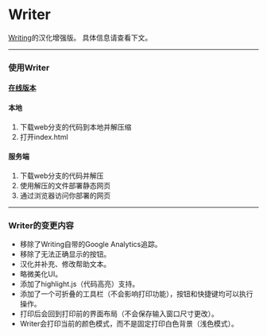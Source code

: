 # Writer
[Writing](https://github.com/josephernest/writing)的汉化增强版。
具体信息请查看下文。

---
### 使用Writer
#### [在线版本](https://writer.shuninyu.fun)
#### 本地
1. 下载web分支的代码到本地并解压缩
2. 打开index.html
#### 服务端
1. 下载web分支的代码并解压
2. 使用解压的文件部署静态网页
3. 通过浏览器访问你部署的网页
---
### Writer的变更内容
* 移除了Writing自带的Google Analytics追踪。
* 移除了无法正确显示的按钮。
* 汉化并补充、修改帮助文本。
* 略微美化UI。
* 添加了highlight.js（代码高亮）支持。
* 添加了一个可折叠的工具栏（不会影响打印功能），按钮和快捷键均可以执行操作。
* 打印后会回到打印前的界面布局（不会保存输入窗口尺寸更改）。
* Writer会打印当前的颜色模式，而不是固定打印白色背景（浅色模式）。